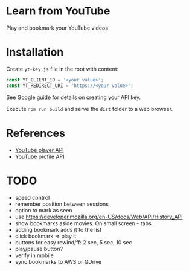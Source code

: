 # Learn from YouTube

Play and bookmark your YouTube videos

# Installation

Create `yt-key.js` file in the root with content:

```js
const YT_CLIENT_ID = '<your value>';
const YT_REDIRECT_URI = 'https://<your value>';
```

See [Google guide](https://developers.google.com/youtube/v3/guides/auth/client-side-web-apps) for details on creating your API key.

Execute `npm run build` and serve the `dist` folder to a web browser.

# References

* [YouTube player API](https://developers.google.com/youtube/iframe_api_reference#Playback_controls)
* [YouTube profile API](https://developers.google.com/youtube/v3/docs/playlists/list)



# TODO
- speed control
- remember position between sessions
- option to mark as seen
- use https://developer.mozilla.org/en-US/docs/Web/API/History_API
- show bookmarks aside movies. On small screen - tabs
- adding bookmark adds it to the list
- click bookmark => play it
- buttons for easy rewind/ff: 2 sec, 5 sec, 10 sec
- play/pause button?
- verify in mobile
- sync bookmarks to AWS or GDrive
